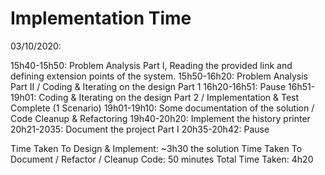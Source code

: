 # Implementation Time
03/10/2020: 

15h40-15h50: Problem Analysis Part I, Reading the provided link and defining extension points of the system.
15h50-16h20: Problem Analysis Part II  / Coding & Iterating on the design Part 1
16h20-16h51: Pause
16h51-19h01: Coding & Iterating on the design Part 2 / Implementation & Test Complete (1 Scenario)
19h01-19h10: Some documentation of the solution / Code Cleanup & Refactoring
19h40-20h20: Implement the history printer
20h21-2035: Document the project Part I
20h35-20h42: Pause

Time Taken To Design & Implement: ~3h30 the solution
Time Taken To Document / Refactor / Cleanup Code: 50 minutes
Total Time Taken: 4h20



